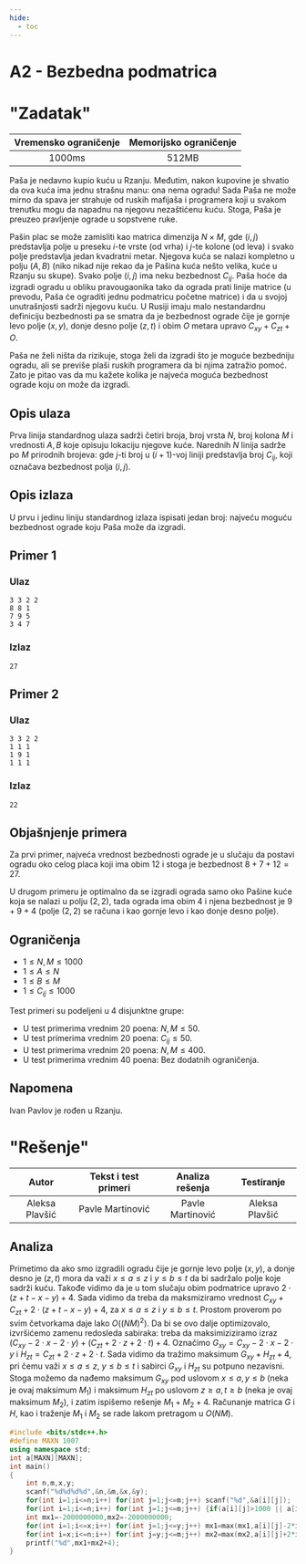 ```yaml
---
hide:
  - toc
---
```


# A2 - Bezbedna podmatrica

#  "Zadatak"

| Vremensko ograničenje | Memorijsko ograničenje |
|:-:|:-:|
| 1000ms | 512MB |

Paša je nedavno kupio kuću u Rzanju. Međutim, nakon kupovine je shvatio da ova kuća ima jednu strašnu manu: ona nema ogradu! Sada Paša ne može mirno da spava jer strahuje od ruskih mafijaša i programera koji u svakom trenutku mogu da napadnu na njegovu nezaštićenu kuću. Stoga, Paša je preuzeo pravljenje ograde u sopstvene ruke.

Pašin plac se može zamisliti kao matrica dimenzija $N\times M$, gde $(i,j)$ predstavlja polje u preseku $i$-te vrste (od vrha) i $j$-te kolone (od leva) i svako polje predstavlja jedan kvadratni metar. Njegova kuća se nalazi kompletno u polju $(A,B)$ (niko nikad nije rekao da je Pašina kuća nešto velika, kuće u Rzanju su skupe). Svako polje $(i,j)$ ima neku bezbednost $C_{ij}$. Paša hoće da izgradi ogradu u obliku pravougaonika tako da ograda prati linije matrice (u prevodu, Paša će ograditi jednu podmatricu početne matrice) i da u svojoj unutrašnjosti sadrži njegovu kuću. U Rusiji imaju malo nestandardnu definiciju bezbednosti pa se smatra da je bezbednost ograde čije je gornje levo polje $(x,y)$, donje desno polje $(z,t)$ i obim $O$ metara upravo $C_{xy}+C_{zt}+O$.

Paša ne želi ništa da rizikuje, stoga želi da izgradi što je moguće bezbedniju ogradu, ali se previše plaši ruskih programera da bi njima zatražio pomoć. Zato je pitao vas da mu kažete kolika je najveća moguća bezbednost ograde koju on može da izgradi.

## Opis ulaza

Prva linija standardnog ulaza sadrži četiri broja, broj vrsta $N$, broj kolona $M$ i vrednosti $A,B$ koje opisuju lokaciju njegove kuće. Narednih $N$ linija sadrže po $M$ prirodnih brojeva: gde $j$-ti broj u $(i+1)$-voj liniji predstavlja broj $C_{ij}$, koji označava bezbednost polja $(i,j)$.

## Opis izlaza

U prvu i jedinu liniju standardnog izlaza ispisati jedan broj: najveću moguću bezbednost ograde koju Paša može da izgradi.

## Primer 1

### Ulaz

```
3 3 2 2
8 8 1
7 9 5
3 4 7

```

### Izlaz

```
27

```

## Primer 2

### Ulaz

```
3 3 2 2
1 1 1
1 9 1
1 1 1

```

### Izlaz

```
22

```

## Objašnjenje primera

Za prvi primer, najveća vrednost bezbednosti ograde je u slučaju da postavi ogradu oko celog placa koji ima obim $12$ i stoga je bezbednost $8+7+12=27$.

U drugom primeru je optimalno da se izgradi ograda samo oko Pašine kuće koja se nalazi u polju $(2,2)$, tada ograda ima obim $4$ i njena bezbednost je $9+9+4$ (polje $(2,2)$ se računa i kao gornje levo i kao donje desno polje).

## Ograničenja

-   $1 \leq N,M \leq 1000$
-   $1 \leq A \leq N$
-   $1 \leq B \leq M$
-   $1 \leq C_{ij} \leq 1000$

Test primeri su podeljeni u 4 disjunktne grupe:

-   U test primerima vrednim $20$ poena: $N,M \leq 50$.
-   U test primerima vrednim $20$ poena: $C_{ij} \leq 50$.
-   U test primerima vrednim $20$ poena: $N,M \leq 400$.
-   U test primerima vrednim $40$ poena: Bez dodatnih ograničenja.

## Napomena

Ivan Pavlov je rođen u Rzanju.

#  "Rešenje"

| Autor | Tekst i test primeri | Analiza rеšenja | Testiranje |
|:-:|:-:|:-:|:-:|
| Aleksa Plavšić | Pavle Martinović | Pavle Martinović | Aleksa Plavšić |



## Analiza
Primetimo da ako smo izgradili ogradu čije je gornje levo polje $(x,y)$, a donje desno je $(z,t)$ mora da važi $x\leq a\leq z$ i $y\leq b\leq t$ da bi sadržalo polje koje sadrži kuću. Takođe vidimo da je u tom slučaju obim podmatrice upravo $2\cdot(z+t-x-y)+4$. Sada vidimo da treba da maksmiziramo vrednost $C_{xy}+C_{zt}+2\cdot(z+t-x-y)+4$, za $x\leq a\leq z$ i $y\leq b\leq t$. Prostom proverom po svim četvorkama daje lako $O((NM)^2)$.
Da bi se ovo dalje optimizovalo, izvršićemo zamenu redosleda sabiraka: treba da maksimiziziramo izraz $(C_{xy}-2\cdot x-2\cdot y)+(C_{zt}+2\cdot z+2\cdot t)+4$. Označimo $G_{xy}=C_{xy}-2\cdot x-2\cdot y$ i $H_{zt}=C_{zt}+2\cdot z+2\cdot t$. Sada vidimo da tražimo maksimum $G_{xy}+H_{zt}+4$, pri čemu važi $x\leq a\leq z$, $y\leq b \leq t$ i sabirci $G_{xy}$ i $H_{zt}$ su potpuno nezavisni. Stoga možemo da nađemo maksimum $G_{xy}$ pod uslovom $x\leq a, y\leq b$ (neka je ovaj maksimum $M_1$) i maksimum $H_{zt}$ po uslovom $z\geq a, t\geq b$ (neka je ovaj maksimum $M_2$), i zatim ispišemo rešenje $M_1+M_2+4$. Računanje matrica $G$ i $H$, kao i traženje $M_1$ i $M_2$ se rade lakom pretragom u $O(NM)$.


``` cpp title="05_bezbedna_podmatrica.cpp" linenums="1"
#include <bits/stdc++.h>
#define MAXN 1007
using namespace std;
int a[MAXN][MAXN];
int main()
{
	int n,m,x,y;
	scanf("%d%d%d%d",&n,&m,&x,&y);
	for(int i=1;i<=n;i++) for(int j=1;j<=m;j++) scanf("%d",&a[i][j]);
	for(int i=1;i<=n;i++) for(int j=1;j<=m;j++) {if(a[i][j]>1000 || a[i][j]<=0) printf("%d %d %d\n",i,j,a[i][j]); assert(a[i][j]>0 && a[i][j]<1001);}
	int mx1=-2000000000,mx2=-2000000000;
	for(int i=1;i<=x;i++) for(int j=1;j<=y;j++) mx1=max(mx1,a[i][j]-2*i-2*j);
	for(int i=x;i<=n;i++) for(int j=y;j<=m;j++) mx2=max(mx2,a[i][j]+2*i+2*j);
	printf("%d",mx1+mx2+4);
}

```
